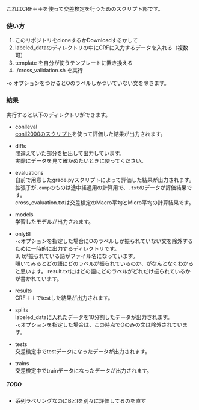 これはCRF＋＋を使って交差検定を行うためのスクリプト郡です。  


### 使い方
1. このリポジトリをcloneするかDownloadするかして
2. labeled\_dataのディレクトリの中にCRFに入力するデータを入れる（複数可）  
3. template を自分が使うテンプレートに置き換える
4. ./cross\_validation.sh を実行

-o オプションをつけるとOのラベルしかついていない文を除きます。


### 結果
実行すると以下のディレクトリができます。  
* conlleval  
[conll2000のスクリプト][conll]を使って評価した結果が出力されます。  

* diffs  
間違えていた部分を抽出して出力しています。  
実際にデータを見て確かめたいときに使ってください。   

* evaluations  
自前で用意したgrade.pyスクリプトによって評価した結果が出力されます。  
拡張子が`.dump`のものは途中経過用の計算用で、`.txt`のデータが評価結果です。  
cross\_evaluation.txtは交差検定のMacro平均とMicro平均の計算結果です。

* models  
学習したモデルが出力されます。  

* onlyBI  
`-o`オプションを指定した場合にOのラベルしか振られていない文を除外するために一時的に出力するディレクトリです。  
B, Iが振られている語がファイル名になっています。  
覗いてみるとどの語にどのラベルが振られているのか、がなんとなくわかると思います。 
result.txtにはどの語にどのラベルがどれだけ振られているかが書かれています。   

* results  
CRF＋＋でtestした結果が出力されます。  

* splits  
labeled\_dataに入れたデータを10分割したデータが出力されます。  
`-o`オプションを指定した場合は、この時点でOのみの文は除外されています。  

* tests  
交差検定中でtestデータになったデータが出力されます。  

* trains  
交差検定中でtrainデータになったデータが出力されます。  


[conll]: http://www.cnts.ua.ac.be/conll2000/chunking/output.html


##### TODO
* 系列ラベリングなのにBとIを別々に評価してるのを直す  




